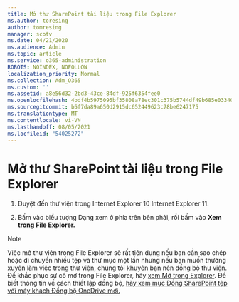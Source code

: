 ```yaml
---
title: Mở thư SharePoint tài liệu trong File Explorer
ms.author: toresing
author: tomresing
manager: scotv
ms.date: 04/21/2020
ms.audience: Admin
ms.topic: article
ms.service: o365-administration
ROBOTS: NOINDEX, NOFOLLOW
localization_priority: Normal
ms.collection: Adm_O365
ms.custom: ''
ms.assetid: a8e56d32-2bd3-43ce-84df-925f6354fee0
ms.openlocfilehash: 4bdf4b5975095bf35808a78ec301c375b5744df49b685e033406a38151141597
ms.sourcegitcommit: b5f7da89a650d2915dc652449623c78be6247175
ms.translationtype: MT
ms.contentlocale: vi-VN
ms.lasthandoff: 08/05/2021
ms.locfileid: "54025272"
---
```

# <a name="open-a-sharepoint-library-in-file-explorer"></a>Mở thư SharePoint tài liệu trong File Explorer

1. Duyệt đến thư viện trong Internet Explorer 10 Internet Explorer 11. 
    
2. Bấm vào biểu tượng Dạng xem ở phía trên bên phải, rồi bấm vào **Xem trong File Explorer.**
    
> [!NOTE]
> Việc mở thư viện trong File Explorer sẽ rất tiện dụng nếu bạn cần sao chép hoặc di chuyển nhiều tệp và thư mục một lần nhưng nếu bạn muốn thường xuyên làm việc trong thư viện, chúng tôi khuyên bạn nên đồng bộ thư viện. Để khắc phục sự cố mở trong File Explorer, hãy [xem Mở trong Explorer](https://go.microsoft.com/fwlink/?linkid=871665). Để biết thông tin về cách thiết lập đồng bộ, [hãy xem mục Đồng SharePoint tệp với máy khách Đồng bộ OneDrive mới.](https://go.microsoft.com/fwlink/?linkid=871666) 
  

